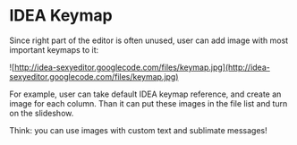# IDEA Keymap #

Since right part of the editor is often unused, user can add image with most important keymaps to it:

![http://idea-sexyeditor.googlecode.com/files/keymap.jpg](http://idea-sexyeditor.googlecode.com/files/keymap.jpg)

For example, user can take default IDEA keymap reference, and create an image for each column. Than it can put these images in the file list and turn on the slideshow.

Think: you can use images with custom text and sublimate messages!